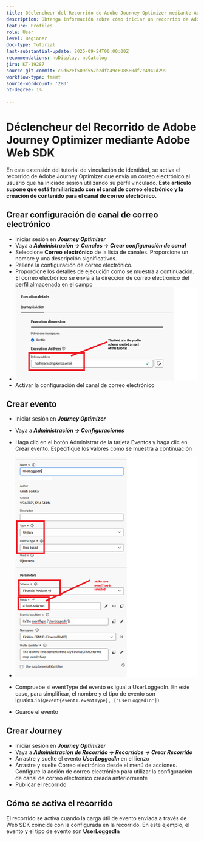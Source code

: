 ```yaml
---
title: Déclencheur del Recorrido de Adobe Journey Optimizer mediante Adobe Web SDK
description: Obtenga información sobre cómo iniciar un recorrido de Adobe Journey Optimizer desde eventos del sitio como inicios de sesión de usuarios aprovechando el SDK web de AEP configurado mediante etiquetas de Adobe Experience Platform
feature: Profiles
role: User
level: Beginner
doc-type: Tutorial
last-substantial-update: 2025-09-24T00:00:00Z
recommendations: noDisplay, noCatalog
jira: KT-19287
source-git-commit: c9d62ef509d557b2dfa49c698580df7c4942d299
workflow-type: tm+mt
source-wordcount: '280'
ht-degree: 1%

---
```


# Déclencheur del Recorrido de Adobe Journey Optimizer mediante Adobe Web SDK

En esta extensión del tutorial de vinculación de identidad, se activa el recorrido de Adobe Journey Optimizer que envía un correo electrónico al usuario que ha iniciado sesión utilizando su perfil vinculado. **Este artículo supone que está familiarizado con el canal de correo electrónico y la creación de contenido para el canal de correo electrónico.**

## Crear configuración de canal de correo electrónico

* Iniciar sesión en _**Journey Optimizer**_
* Vaya a _**Administración -> Canales -> Crear configuración de canal**_
* Seleccione **Correo electrónico** de la lista de canales. Proporcione un nombre y una descripción significativos.
* Rellene la configuración de correo electrónico.
* Proporcione los detalles de ejecución como se muestra a continuación. El correo electrónico se envía a la dirección de correo electrónico del perfil almacenada en el campo
* ![canal de correo electrónico](assets/email-channel-execution.png)
* Activar la configuración del canal de correo electrónico

## Crear evento

* Iniciar sesión en _**Journey Optimizer**_
* Vaya a _**Administración -> Configuraciones**_
* Haga clic en el botón Administrar de la tarjeta Eventos y haga clic en Crear evento. Especifique los valores como se muestra a continuación
* ![evento de recorrido](assets/journey-event.png)

* Compruebe si eventType del evento es igual a UserLoggedIn. En este caso, para simplificar, el nombre y el tipo de evento son iguales.`in(@event{event1.eventType}, ['UserLoggedIn'])`
* Guarde el evento

## Crear Journey

* Iniciar sesión en _**Journey Optimizer**_
* Vaya a _**Administración de Recorrido -> Recorridos -> Crear Recorrido**_
* Arrastre y suelte el evento _**UserLoggedIn**_ en el lienzo
* Arrastre y suelte Correo electrónico desde el menú de acciones. Configure la acción de correo electrónico para utilizar la configuración de canal de correo electrónico creada anteriormente
* Publicar el recorrido

## Cómo se activa el recorrido

El recorrido se activa cuando la carga útil de evento enviada a través de Web SDK coincide con la configurada en la recorrido. En este ejemplo, el evento y el tipo de evento son **UserLoggedIn**



